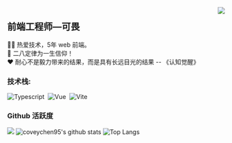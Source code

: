 <img align="right" src="https://count.getloli.com/get/@:coveychen95?theme=rule34">

## 前端工程师—可畏

🧑‍💼 热爱技术，5年 web 前端。  
🚩 二八定律为一生信仰！  
❤️ 耐心不是毅力带来的结果，而是具有长远目光的结果 -- 《认知觉醒》

### **技术栈:**

![Typescript](https://img.shields.io/badge/-Typescript-05122A?style=flat&logo=Typescript)&nbsp;
![Vue](https://img.shields.io/badge/-Vue-05122A?style=flat&logo=Vue)&nbsp;
![Vite](https://img.shields.io/badge/-Vite-05122A?style=flat&logo=Vite)&nbsp;

### Github 活跃度

[![](https://activity-graph.herokuapp.com/graph?username=coveychen95&theme=dracula)](https://github.com/ashutosh00710/github-readme-activity-graph)
![coveychen95's github stats](https://github-readme-stats.vercel.app/api?username=coveychen95&show_icons=true&theme=vue)
![Top Langs](https://github-readme-stats.vercel.app/api/top-langs/?username=coveychen95&langs_count=6)
